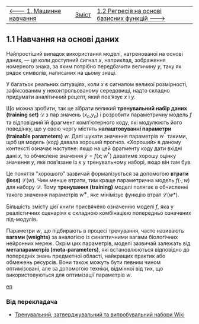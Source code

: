 |                                                      |                    |                                                              |
| ---------------------------------------------------- | ------------------ | ------------------------------------------------------------ |
| [<---   1. Машинне навчання](1__Machine_Learning.md) | [Зміст](README.md) | [1.2 Регресія на основі базисних функцій    --->](1_2_Basis_function_regression.md) |

## 1.1 Навчання на основі даних

Найпростіший випадок використання моделі, натренованої на основі даних, — це коли доступний сигнал $x$, наприклад, зображення номерного знака, за яким потрібно передбачити величину $y$, таку як рядок символів, написаних на цьому знаці.

У багатьох реальних ситуаціях, коли $x$ є сигналом великої розмірності, зафіксованим у неконтрольованому середовищі, надто складно придумати аналітичний рецепт, який пов’язує $x$ і $y$.

Що можна зробити, так це зібрати великий **тренувальний набір даних (training set)** $\mathscr{D}$ з пар значень ($x_n$,$y_n$) і розробити параметричну модель $f$ та відповідний їй фрагмент комп’ютерного коду, які модулюють його поведінку, що у свою чергу містять **налаштовуванні параметри (trainable parameters)** $w$. Далі шукати значення параметрів $w^{\ast}$ такими, щоб ця модель (код) давала хороший прогноз. «Хороший» в даному контексті означає наступне: якщо на цей фрагменту коду дати вхідні дані $x$, то обчислене значення $\hat{y}=f(x;w^{\ast})$ даватиме хорошу оцінку значення $y$, яке пов’язане із $x$ у тренувальному наборі, якщо він там був.

Це поняття "хорошого" зазвичай формалізується за допомогою **втрати (loss)** $\mathscr{L}(w)$. Чим менше втрати, тим краще параметрична модель $f(\cdot;w)$ для набору $\mathscr{D}$. Тому **тренування (training)** моделі полягає в обчисленні такого значення параметрів $w^∗$, яке мінімізує функцію втрат $\mathscr{L}(w\ast)$.

Більшість змісту цієї книги присвячено означенню моделі $f$, яка у реалістичних сценаріях є складною комбінацією попередньо означених під-модулів.

Параметри $w$, що підбирають в процесі тренування, часто називають **вагами (weights)** за аналогією із синаптичними вагами біологічних нейронних мереж. Окрім цих параметрів, моделі зазвичай залежать від **метапараметрів (meta-parameters)**, які встановлюються відповідно до попередніх знань предметної області, найкращих практик або обмежень ресурсів. Вони також можуть бути певним чином оптимізовані, але за допомогою техніки, відмінної від тих, що використовуються для оптимізації параметрів $w$.

[en](1_1_en.md)

### Від перекладача

- [Тренувальний, затверджувальний та випробувальний набори Wiki](https://uk.wikipedia.org/wiki/Тренувальний,_затверджувальний_та_випробувальний_набори#Тренувальний_набір_даних)